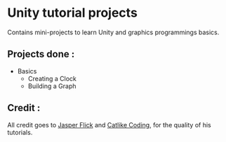 # Unity tutorial projects
Contains mini-projects to learn Unity and graphics programmings basics.

## Projects done :
- Basics
  - Creating a Clock
  - Building a Graph

## Credit :
All credit goes to [Jasper Flick](https://catlikecoding.com/jasper-flick/) and [Catlike Coding](https://catlikecoding.com), for the quality of his tutorials.
